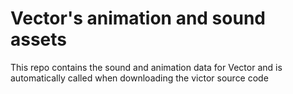 # Vector's animation and sound assets
This repo contains the sound and animation data for Vector and is automatically called when downloading the victor source code
